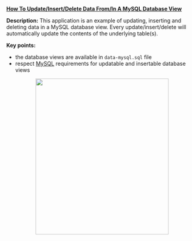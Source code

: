 **[How To Update/Insert/Delete Data From/In A MySQL Database View](https://github.com/AnghelLeonard/Hibernate-SpringBoot/tree/master/HibernateSpringBootDatabaseViewUpdateInsertDelete)**

**Description:** This application is an example of updating, inserting and deleting data in a MySQL database view. Every update/insert/delete will automatically update the contents of the underlying table(s).

**Key points:**
- the database views are available in `data-mysql.sql` file
- respect [MySQL](https://dev.mysql.com/doc/refman/8.0/en/view-updatability.html) requirements for updatable and insertable database views
     
<a href="https://leanpub.com/java-persistence-performance-illustrated-guide"><p align="center"><img src="https://github.com/AnghelLeonard/Hibernate-SpringBoot/blob/master/Java%20Persistence%20Performance%20Illustrated%20Guide.jpg" height="410" width="350"/></p></a>
